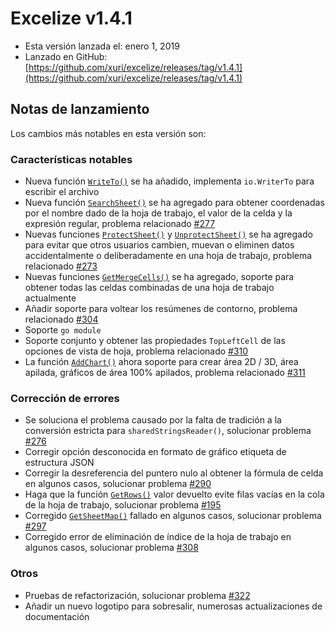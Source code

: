 # Excelize v1.4.1

* Esta versión lanzada el: enero 1, 2019
* Lanzado en GitHub: [https://github.com/xuri/excelize/releases/tag/v1.4.1](https://github.com/xuri/excelize/releases/tag/v1.4.1)

## Notas de lanzamiento

Los cambios más notables en esta versión son:

### Características notables

* Nueva función [`WriteTo()`](https://pkg.go.dev/github.com/360EntSecGroup-Skylar/excelize@v1.4.1#File.WriteTo) se ha añadido, implementa `io.WriterTo` para escribir el archivo
* Nueva función [`SearchSheet()`](https://pkg.go.dev/github.com/360EntSecGroup-Skylar/excelize@v1.4.1#File.SearchSheet) se ha agregado para obtener coordenadas por el nombre dado de la hoja de trabajo, el valor de la celda y la expresión regular, problema relacionado [#277](https://github.com/xuri/excelize/issues/277)
* Nuevas funciones [`ProtectSheet()`](https://pkg.go.dev/github.com/360EntSecGroup-Skylar/excelize@v1.4.1#File.ProtectSheet) y [`UnprotectSheet()`](https://pkg.go.dev/github.com/360EntSecGroup-Skylar/excelize@v1.4.1#File.UnprotectSheet) se ha agregado para evitar que otros usuarios cambien, muevan o eliminen datos accidentalmente o deliberadamente en una hoja de trabajo, problema relacionado [#273](https://github.com/xuri/excelize/issues/273)
* Nuevas funciones [`GetMergeCells()`](https://pkg.go.dev/github.com/360EntSecGroup-Skylar/excelize@v1.4.1#File.GetMergeCells) se ha agregado, soporte para obtener todas las celdas combinadas de una hoja de trabajo actualmente
* Añadir soporte para voltear los resúmenes de contorno, problema relacionado [#304](https://github.com/xuri/excelize/issues/304)
* Soporte `go module`
* Soporte conjunto y obtener las propiedades `TopLeftCell` de las opciones de vista de hoja, problema relacionado [#310](https://github.com/xuri/excelize/issues/310)
* La función [`AddChart()`](https://pkg.go.dev/github.com/360EntSecGroup-Skylar/excelize@v1.4.1#File.AddChart) ahora soporte para crear área 2D / 3D, área apilada, gráficos de área 100% apilados, problema relacionado [#311](https://github.com/xuri/excelize/issues/311)

### Corrección de errores

* Se soluciona el problema causado por la falta de tradición a la conversión estricta para `sharedStringsReader()`, solucionar problema [#276](https://github.com/xuri/excelize/issues/276)
* Corregir opción desconocida en formato de gráfico etiqueta de estructura JSON
* Corregir la desreferencia del puntero nulo al obtener la fórmula de celda en algunos casos, solucionar problema [#290](https://github.com/xuri/excelize/issues/290)
* Haga que la función [`GetRows()`](https://pkg.go.dev/github.com/360EntSecGroup-Skylar/excelize@v1.4.1#File.GetRows) valor devuelto evite filas vacías en la cola de la hoja de trabajo, solucionar problema [#195](https://github.com/xuri/excelize/issues/195)
* Corregido [`GetSheetMap()`](https://pkg.go.dev/github.com/360EntSecGroup-Skylar/excelize@v1.4.1#File.GetSheetMap) fallado en algunos casos, solucionar problema [#297](https://github.com/xuri/excelize/issues/297)
* Corregido error de eliminación de índice de la hoja de trabajo en algunos casos, solucionar problema [#308](https://github.com/xuri/excelize/issues/308)

### Otros

* Pruebas de refactorización, solucionar problema [#322](https://github.com/xuri/excelize/issues/322)
* Añadir un nuevo logotipo para sobresalir, numerosas actualizaciones de documentación
